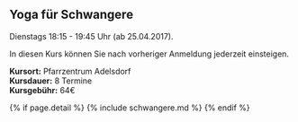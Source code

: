 ## Yoga für Schwangere

Dienstags 18:15 - 19:45 Uhr (ab 25.04.2017).

In diesen Kurs können Sie nach vorheriger Anmeldung jederzeit einsteigen.

**Kursort:** Pfarrzentrum Adelsdorf  
**Kursdauer:** 8 Termine  
**Kursgebühr:** 64€

{% if page.detail %}
{% include schwangere.md %}
{% endif %}
